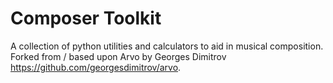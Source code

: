 # Composer Toolkit

A collection of python utilities and calculators to aid in musical composition. Forked from / based upon Arvo by Georges Dimitrov https://github.com/georgesdimitrov/arvo. 